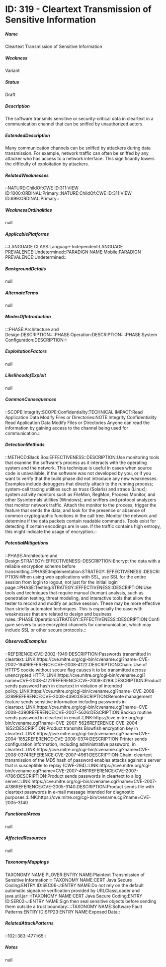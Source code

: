 # ID: 319 - Cleartext Transmission of Sensitive Information
<h5>Name</h5>Cleartext Transmission of Sensitive Information
<h5>Weakness</h5>Variant
<h5>Status</h5>Draft
<h5>Description</h5>The software transmits sensitive or security-critical data in cleartext in a communication channel that can be sniffed by unauthorized actors.
<h5>ExtendedDescription</h5>Many communication channels can be sniffed by attackers during data transmission. For example, network traffic can often be sniffed by any attacker who has access to a network interface. This significantly lowers the difficulty of exploitation by attackers.
<h5>RelatedWeaknesses</h5>::NATURE:ChildOf:CWE ID:311:VIEW ID:1000:ORDINAL:Primary::NATURE:ChildOf:CWE ID:311:VIEW ID:699:ORDINAL:Primary::
<h5>WeaknessOrdinalities</h5>null
<h5>ApplicablePlatforms</h5>:::LANGUAGE CLASS:Language-Independent:LANGUAGE PREVALENCE:Undetermined::PARADIGN NAME:Mobile:PARADIGN PREVALENCE:Undetermined::
<h5>BackgroundDetails</h5>null
<h5>AlternateTerms</h5>null
<h5>ModesOfIntroduction</h5>:::PHASE:Architecture and Design:DESCRIPTION::::PHASE:Operation:DESCRIPTION::::PHASE:System Configuration:DESCRIPTION:::
<h5>ExploitationFactors</h5>null
<h5>LikelihoodofExploit</h5>null
<h5>CommonConsequences</h5>::SCOPE:Integrity:SCOPE:Confidentiality:TECHNICAL IMPACT:Read Application Data Modify Files or Directories:NOTE:Integrity Confidentiality Read Application Data Modify Files or Directories Anyone can read the information by gaining access to the channel being used for communication.::
<h5>DetectionMethods</h5>::METHOD:Black Box:EFFECTIVENESS::DESCRIPTION:Use monitoring tools that examine the software's process as it interacts with the operating system and the network. This technique is useful in cases when source code is unavailable, if the software was not developed by you, or if you want to verify that the build phase did not introduce any new weaknesses. Examples include debuggers that directly attach to the running process; system-call tracing utilities such as truss (Solaris) and strace (Linux); system activity monitors such as FileMon, RegMon, Process Monitor, and other Sysinternals utilities (Windows); and sniffers and protocol analyzers that monitor network traffic. Attach the monitor to the process, trigger the feature that sends the data, and look for the presence or absence of common cryptographic functions in the call tree. Monitor the network and determine if the data packets contain readable commands. Tools exist for detecting if certain encodings are in use. If the traffic contains high entropy, this might indicate the usage of encryption.::
<h5>PotentialMitigations</h5>::PHASE:Architecture and Design:STRATEGY::EFFECTIVENESS::DESCRIPTION:Encrypt the data with a reliable encryption scheme before transmitting.::PHASE:Implementation:STRATEGY::EFFECTIVENESS::DESCRIPTION:When using web applications with SSL, use SSL for the entire session from login to logout, not just for the initial login page.::PHASE:Testing:STRATEGY::EFFECTIVENESS::DESCRIPTION:Use tools and techniques that require manual (human) analysis, such as penetration testing, threat modeling, and interactive tools that allow the tester to record and modify an active session. These may be more effective than strictly automated techniques. This is especially the case with weaknesses that are related to design and business rules.::PHASE:Operation:STRATEGY::EFFECTIVENESS::DESCRIPTION:Configure servers to use encrypted channels for communication, which may include SSL or other secure protocols.::
<h5>ObservedExamples</h5>::REFERENCE:CVE-2002-1949:DESCRIPTION:Passwords transmitted in cleartext.:LINK:https://cve.mitre.org/cgi-bin/cvename.cgi?name=CVE-2002-1949REFERENCE:CVE-2008-4122:DESCRIPTION:Chain: Use of HTTPS cookie without secure flag causes it to be transmitted across unencrypted HTTP.:LINK:https://cve.mitre.org/cgi-bin/cvename.cgi?name=CVE-2008-4122REFERENCE:CVE-2008-3289:DESCRIPTION:Product sends password hash in cleartext in violation of intended policy.:LINK:https://cve.mitre.org/cgi-bin/cvename.cgi?name=CVE-2008-3289REFERENCE:CVE-2008-4390:DESCRIPTION:Remote management feature sends sensitive information including passwords in cleartext.:LINK:https://cve.mitre.org/cgi-bin/cvename.cgi?name=CVE-2008-4390REFERENCE:CVE-2007-5626:DESCRIPTION:Backup routine sends password in cleartext in email.:LINK:https://cve.mitre.org/cgi-bin/cvename.cgi?name=CVE-2007-5626REFERENCE:CVE-2004-1852:DESCRIPTION:Product transmits Blowfish encryption key in cleartext.:LINK:https://cve.mitre.org/cgi-bin/cvename.cgi?name=CVE-2004-1852REFERENCE:CVE-2008-0374:DESCRIPTION:Printer sends configuration information, including administrative password, in cleartext.:LINK:https://cve.mitre.org/cgi-bin/cvename.cgi?name=CVE-2008-0374REFERENCE:CVE-2007-4961:DESCRIPTION:Chain: cleartext transmission of the MD5 hash of password enables attacks against a server that is susceptible to replay (CWE-294).:LINK:https://cve.mitre.org/cgi-bin/cvename.cgi?name=CVE-2007-4961REFERENCE:CVE-2007-4786:DESCRIPTION:Product sends passwords in cleartext to a log server.:LINK:https://cve.mitre.org/cgi-bin/cvename.cgi?name=CVE-2007-4786REFERENCE:CVE-2005-3140:DESCRIPTION:Product sends file with cleartext passwords in e-mail message intended for diagnostic purposes.:LINK:https://cve.mitre.org/cgi-bin/cvename.cgi?name=CVE-2005-3140
<h5>FunctionalAreas</h5>null
<h5>AffectedResources</h5>null
<h5>TaxonomyMappings</h5>TAXONOMY NAME:PLOVER:ENTRY NAME:Plaintext Transmission of Sensitive Information::::TAXONOMY NAME:CERT Java Secure Coding:ENTRY ID:SEC06-J:ENTRY NAME:Do not rely on the default automatic signature verification provided by URLClassLoader and java.util.jar::::TAXONOMY NAME:CERT Java Secure Coding:ENTRY ID:SER02-J:ENTRY NAME:Sign then seal sensitive objects before sending them outside a trust boundary::::TAXONOMY NAME:Software Fault Patterns:ENTRY ID:SFP23:ENTRY NAME:Exposed Data::
<h5>RelatedAttackPatterns</h5>::102::383::477::65::
<h5>Notes</h5>null

